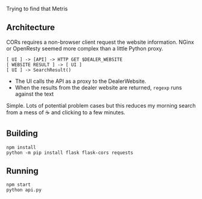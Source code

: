 Trying to find that Metris

## Architecture

CORs requires a non-browser client request the website information. NGinx or OpenResty seemed more complex than a little Python proxy.

```
[ UI ] -> [API] -> HTTP GET $DEALER_WEBSITE
[ WEBSITE RESULT ] -> [ UI ]
[ UI ] -> SearchResult()
```

* The UI calls the API as a proxy to the DealerWebsite.
* When the results from the dealer website are returned, `regexp` runs against the text

Simple. Lots of potential problem cases but this reduces my morning search from a mess of :coffee: and clicking to a few minutes.

## Building

```
npm install
python -m pip install flask flask-cors requests
```

## Running

```
npm start
python api.py
```
